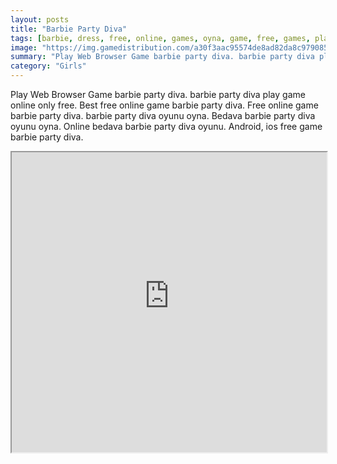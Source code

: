 ```yaml
---
layout: posts
title: "Barbie Party Diva"
tags: [barbie, dress, free, online, games, oyna, game, free, games, play, play, games]
image: "https://img.gamedistribution.com/a30f3aac95574de8ad82da8c97908556.jpg"
summary: "Play Web Browser Game barbie party diva. barbie party diva play game online only free. Best free online game barbie party diva. Free online game barbie party diva. barbie party diva oyunu oyna. Bedava barbie party diva oyunu oyna. Online bedava barbie party diva oyunu. Android, ios free game barbie party diva."
category: "Girls"
---
```


Play Web Browser Game barbie party diva. barbie party diva play game online only free. Best free online game barbie party diva. Free online game barbie party diva. barbie party diva oyunu oyna. Bedava barbie party diva oyunu oyna. Online bedava barbie party diva oyunu. Android, ios free game barbie party diva.

<iframe width="100%" height="480px;" src="https://html5.gamedistribution.com/a30f3aac95574de8ad82da8c97908556/"></iframe>